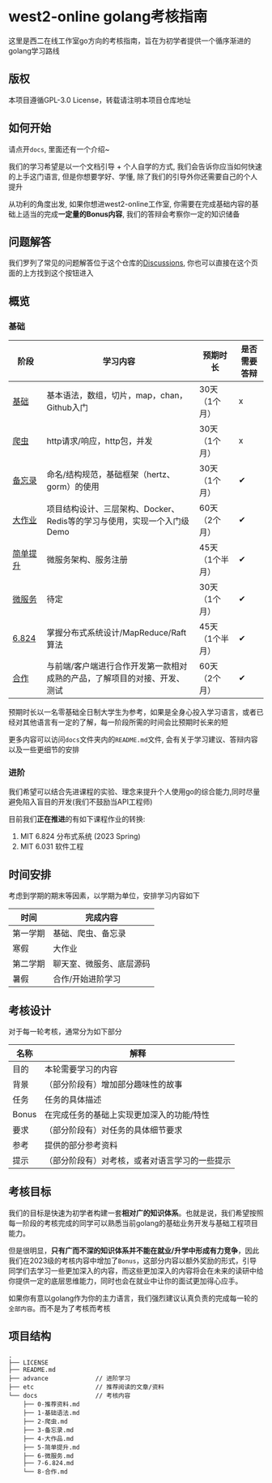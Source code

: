 # west2-online golang考核指南

这里是西二在线工作室go方向的考核指南，旨在为初学者提供一个循序渐进的golang学习路线

## 版权

本项目遵循GPL-3.0 License，转载请注明本项目仓库地址

## 如何开始

请点开`docs`, 里面还有一个介绍~

我们的学习希望是以一个文档引导 + 个人自学的方式, 我们会告诉你应当如何快速的上手这门语言, 但是你想要学好、学懂, 除了我们的引导外你还需要自己的个人提升

从功利的角度出发, 如果你想进west2-online工作室, 你需要在完成基础内容的基础上适当的完成**一定量的Bonus内容**, 我们的答辩会考察你一定的知识储备

## 问题解答

我们罗列了常见的问题解答位于这个仓库的[Discussions](https://github.com/west2-online/learn-go/discussions), 你也可以直接在这个页面的上方找到这个按钮进入

## 概览

### 基础
| 阶段                          | 学习内容                                        | 预期时长     | 是否需要答辩 |
|-----------------------------|---------------------------------------------|----------| ------------- |
| [基础](docs/1-基础语法.md)        | 基本语法，数组，切片，map，chan，Github入门                | 30天（1个月） | x |
| [爬虫](docs/2-爬虫.md)          | http请求/响应，http包，并发                          | 30天（1个月） | x |
| [备忘录](docs/3-备忘录.md)        | 命名/结构规范，基础框架（hertz、gorm）的使用                 | 30天（1个月） | &#10004; |
| [大作业](docs/4-大作品.md)        | 项目结构设计、三层架构、Docker、Redis等的学习与使用，实现一个入门级Demo | 60天（2个月） | &#10004; |
| [简单提升](docs/5(2025)-微服务.md) | 微服务架构、服务注册                                  | 45天（1个半月） | &#10004; |
| [微服务](docs/6-微服务.md)        | 待定                                          | 30天（1个月） | &#10004; |
| [6.824](docs/7-6.824.md)    | 掌握分布式系统设计/MapReduce/Raft算法                  | 45天（1个半月） | &#10004; |
| [合作](docs/8-合作.md)          | 与前端/客户端进行合作开发第一款相对成熟的产品，了解项目的对接、开发、测试       | 60天（2个月） | &#10004; |

预期时长以一名零基础全日制大学生为参考，如果是全身心投入学习语言，或者已经对其他语言有一定的了解，每一阶段所需的时间会比预期时长来的短

更多内容可以访问`docs`文件夹内的`README.md`文件, 会有关于学习建议、答辩内容以及一些更细节的安排

### 进阶

我们希望可以结合先进课程的实验、理念来提升个人使用go的综合能力,同时尽量避免陷入盲目的开发(我们不鼓励当API工程师)

目前我们**正在推进**的有如下课程作业的转换:

1. MIT 6.824 分布式系统 (2023 Spring)
2. MIT 6.031 软件工程

## 时间安排

考虑到学期的期末等因素，以学期为单位，安排学习内容如下

| 时间     | 完成内容                 |
| -------- | ------------------------ |
| 第一学期 | 基础、爬虫、备忘录       |
| 寒假     | 大作业                   |
| 第二学期 | 聊天室、微服务、底层源码 |
| 暑假     | 合作/开始进阶学习                     |

## 考核设计

对于每一轮考核，通常分为如下部分

| 名称  | 解释                                           |
| ----- | ---------------------------------------------- |
| 目的  | 本轮需要学习的内容                             |
| 背景  | （部分阶段有）增加部分趣味性的故事             |
| 任务  | 任务的具体描述                                 |
| Bonus | 在完成任务的基础上实现更加深入的功能/特性      |
| 要求  | （部分阶段有）对任务的具体细节要求             |
| 参考  | 提供的部分参考资料                             |
| 提示  | （部分阶段有）对考核，或者对语言学习的一些提示 |

## 考核目标

我们的目标是快速为初学者构建一套**相对广的知识体系**。也就是说，我们希望按照每一阶段的考核完成的同学可以熟悉当前golang的基础业务开发与基础工程项目能力。



但是很明显，**只有广而不深的知识体系并不能在就业/升学中形成有力竞争**，因此我们在2023级的考核内容中增加了`Bonus`，这部分内容以额外奖励的形式，引导同学们去学习一些更加深入的内容，而这些更加深入的内容将会在未来的读研中给你提供一定的底层思维能力，同时也会在就业中让你的面试更加得心应手。



如果你有意以golang作为你的主力语言，我们强烈建议认真负责的完成每一轮的`全部内容`。而不是为了考核而考核

## 项目结构

```
.
├── LICENSE
├── README.md
├── advance             // 进阶学习
├── etc                 // 推荐阅读的文章/资料
└── docs                // 考核内容
    ├── 0-推荐资料.md
    ├── 1-基础语法.md
    ├── 2-爬虫.md
    ├── 3-备忘录.md
    ├── 4-大作品.md
    ├── 5-简单提升.md
    ├── 6-微服务.md
    ├── 7-6.824.md
    └── 8-合作.md
```
